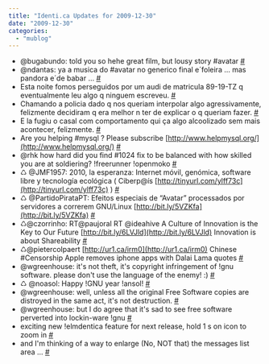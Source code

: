 ```yaml
---
title: "Identi.ca Updates for 2009-12-30"
date: "2009-12-30"
categories: 
  - "mublog"
---
```


- @bugabundo: told you so hehe great film, but lousy story #avatar [#](http://identi.ca/notice/17762522)
- @ndantas: ya a musica do #avatar no generico final e´foleira ... mas pandora e´de babar ... [#](http://identi.ca/notice/17763982)
- Esta noite fomos perseguidos por um audi de matricula 89-19-TZ q eventualmente leu algo q ninguem escreveu. [#](http://identi.ca/notice/17768736)
- Chamando a policia dado q nos queriam interpolar algo agressivamente, felizmente decidiram q era melhor n ter de explicar o q queriam fazer. [#](http://identi.ca/notice/17768894)
- E la fugiu o casal com comportamento qui ça algo alcoolizado sem mais acontecer, felizmente. [#](http://identi.ca/notice/17769051)
- Are you helping #mysql ? Please subscribe [http://www.helpmysql.org/](http://www.helpmysql.org/) [#](http://identi.ca/notice/17793270)
- @rhk how hard did you find #1024 fix to be balanced with how skilled you are at soldiering? !freerunner !openmoko [#](http://identi.ca/notice/17793388)
- ♺ @JMF1957: 2010, la esperanza: Internet móvil, genómica, software libre y tecnología ecológica ( Ciberp@ís [http://tinyurl.com/ylff73c](http://tinyurl.com/ylff73c) ) [#](http://identi.ca/notice/17797272)
- ♺ @PartidoPirataPT: Efeitos especiais de “Avatar” processados por servidores a correrem GNU/Linux [http://bit.ly/5VZKfa](http://bit.ly/5VZKfa) [#](http://identi.ca/notice/17817474)
- ♺@czorrinho: RT@paujoral RT @ideahive A Culture of Innovation is the Key to Our Future [http://bit.ly/6LVJld](http://bit.ly/6LVJld) Innovation is about Shareability [#](http://identi.ca/notice/17827215)
- ♺@pietercolpaert [http://ur1.ca/irm0](http://ur1.ca/irm0) Chinese #Censorship Apple removes iphone apps with Dalai Lama quotes [#](http://identi.ca/notice/17827497)
- @wgreenhouse: it's not theft, it's copyright infringement of !gnu software. please don't use the language of the enemy! :) [#](http://identi.ca/notice/17835277)
- ♺ @noasol: Happy !GNU year !ansol! [#](http://identi.ca/notice/17835396)
- @wgreenhouse: well, unless all the original Free Software copies are distroyed in the same act, it's not destruction. [#](http://identi.ca/notice/17835697)
- @wgreenhouse: but I do agree that it's sad to see free software perverted into lockin-ware !gnu [#](http://identi.ca/notice/17835823)
- exciting new !elmdentica feature for next release, hold 1 s on icon to zoom in [#](http://identi.ca/notice/17839519)
- and I'm thinking of a way to enlarge (No, NOT that) the messages list area ... [#](http://identi.ca/notice/17839647)
